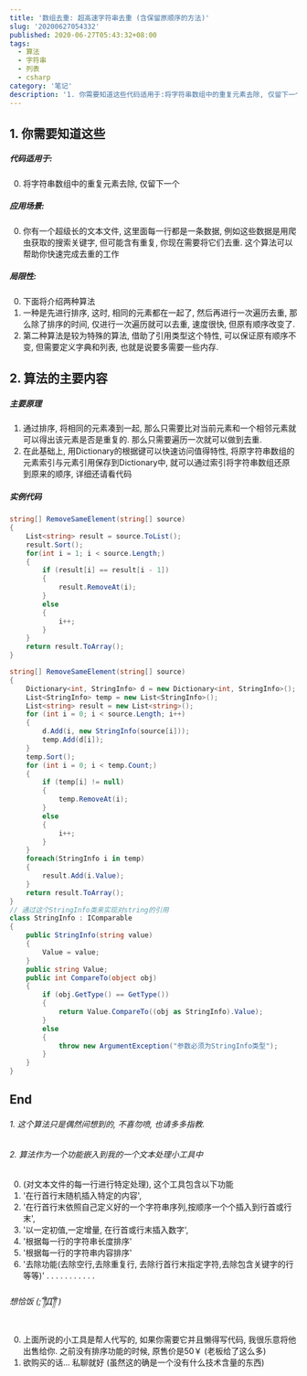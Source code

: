 ```yaml
---
title: '数组去重: 超高速字符串去重 (含保留原顺序的方法)'
slug: '20200627054332'
published: 2020-06-27T05:43:32+08:00
tags:
  - 算法
  - 字符串
  - 列表
  - csharp
category: '笔记'
description: '1. 你需要知道这些代码适用于:将字符串数组中的重复元素去除, 仅留下一个应用场景:你有一个超级长的文本文件, 这里面每一行都是一条数据, 例如这些数据是用爬虫获取的搜索关键字, 但可能含有重复, 你现在需要将它们去重. 这个算法可以帮助你快速完成去重的工作局限性:下面将介绍两种算法一种是先进行排序, 这时, 相同的元素都在一起了, 然后再进行一次遍历去重, 那么除了排序的时间, 仅进行一次遍历就可以去重, 速度很快, 但原有顺序改变了.第二种算法是较为特殊的算法, 借助了引用类型'
---
```


## 1. 你需要知道这些

##### 代码适用于:

0. 将字符串数组中的重复元素去除, 仅留下一个

##### 应用场景:

0. 你有一个超级长的文本文件, 这里面每一行都是一条数据, 例如这些数据是用爬虫获取的搜索关键字, 但可能含有重复, 你现在需要将它们去重. 这个算法可以帮助你快速完成去重的工作

##### 局限性:

0. 下面将介绍两种算法
1. 一种是先进行排序, 这时, 相同的元素都在一起了, 然后再进行一次遍历去重, 那么除了排序的时间, 仅进行一次遍历就可以去重, 速度很快, 但原有顺序改变了.
2. 第二种算法是较为特殊的算法, 借助了引用类型这个特性, 可以保证原有顺序不变, 但需要定义字典和列表, 也就是说要多需要一些内存.


## 2. 算法的主要内容

##### 主要原理

1. 通过排序, 将相同的元素凑到一起, 那么只需要比对当前元素和一个相邻元素就可以得出该元素是否是重复的. 那么只需要遍历一次就可以做到去重.
2. 在此基础上, 用Dictionary的根据键可以快速访问值得特性, 将原字符串数组的元素索引与元素引用保存到Dictionary中, 就可以通过索引将字符串数组还原到原来的顺序, 详细还请看代码

##### 实例代码


```csharp
string[] RemoveSameElement(string[] source)
{
    List<string> result = source.ToList();
    result.Sort();
    for(int i = 1; i < source.Length;)
    {
        if (result[i] == result[i - 1])
        {
            result.RemoveAt(i);
        }
        else
        {
            i++;
        }
    }
    return result.ToArray();
}
```


```csharp
string[] RemoveSameElement(string[] source)
{
    Dictionary<int, StringInfo> d = new Dictionary<int, StringInfo>();
    List<StringInfo> temp = new List<StringInfo>();
    List<string> result = new List<string>();
    for (int i = 0; i < source.Length; i++)
    {
        d.Add(i, new StringInfo(source[i]));
        temp.Add(d[i]);
    }
    temp.Sort();
    for (int i = 0; i < temp.Count;)
    {
        if (temp[i] != null)
        {
            temp.RemoveAt(i);
        }
        else
        {
            i++;
        }
    }
    foreach(StringInfo i in temp)
    {
        result.Add(i.Value);
    }
    return result.ToArray();
}
// 通过这个StringInfo类来实现对string的引用
class StringInfo : IComparable
{
    public StringInfo(string value)
    {
        Value = value;
    }
    public string Value;
    public int CompareTo(object obj)
    {
        if (obj.GetType() == GetType())
        {
            return Value.CompareTo((obj as StringInfo).Value);
        }
        else
        {
            throw new ArgumentException("参数必须为StringInfo类型");
        }
    }
}
```

## End

###### 1. 这个算法只是偶然间想到的, 不喜勿喷, 也请多多指教.

###### 2. 算法作为一个功能嵌入到我的一个文本处理小工具中

0. (对文本文件的每一行进行特定处理), 这个工具包含以下功能
1. '在行首行末随机插入特定的内容', 
2. '在行首行末依照自己定义好的一个字符串序列,按顺序一个个插入到行首或行末', 
3. '以一定初值,一定增量, 在行首或行末插入数字', 
4. '根据每一行的字符串长度排序'
5. '根据每一行的字符串内容排序'
6. '去除功能(去除空行,去除重复行, 去除行首行末指定字符,去除包含关键字的行 等等)'
.
.
.
.
.
.
.
.
.
.
.

###### 想恰饭 (;´༎ຶД༎ຶ`)

0. 上面所说的小工具是帮人代写的, 如果你需要它并且懒得写代码, 我很乐意将他出售给你. 之前没有排序功能的时候, 原售价是50￥ (老板给了这么多)
1. 欲购买的话... 私聊就好 (虽然这的确是一个没有什么技术含量的东西)

